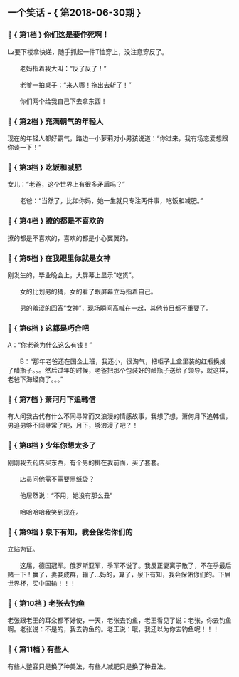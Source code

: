 ## 一个笑话 - { 第2018-06-30期 }
</hr>

### :jack_o_lantern: { 第1档 } 你们这是要作死啊！
Lz要下楼拿快递，随手抓起一件T恤穿上，没注意穿反了。<br/><br/>　　老妈指着我大叫：“反了反了！”<br/><br/>　　老爹一拍桌子：“来人哪！拖出去斩了！”<br/><br/>　　你们两个给我自己下去拿东西！


### :jack_o_lantern: { 第2档 } 充满朝气的年轻人
现在的年轻人都好霸气，路边一小萝莉对小男孩说道：“你过来，我有场恋爱想跟你谈一下！”


### :jack_o_lantern: { 第3档 } 吃饭和减肥
女儿：“老爸，这个世界上有很多矛盾吗？”<br/><br/>　　老爸：“当然了，比如你妈，她一生就只专注两件事，吃饭和减肥。”


### :jack_o_lantern: { 第4档 } 撩的都是不喜欢的
撩的都是不喜欢的，喜欢的都是小心翼翼的。


### :jack_o_lantern: { 第5档 } 在我眼里你就是女神
刚发生的，毕业晚会上，大屏幕上显示“吃货”。<br/><br/>　　女的比划男的猜，女的看了眼屏幕立马指着自己。<br/><br/>　　男的羞涩的回答“女神”，现场瞬间高喊在一起，其他节目都不重要了。


### :jack_o_lantern: { 第6档 } 这都是巧合吧
A：“你老爸为什么这么有钱！”<br/><br/>　　B：“那年老爸还在国企上班，我还小，很淘气，把柜子上盒里装的红瓶换成了醋瓶子。。。然后过年的时候，老爸把那个包装好的醋瓶子送给了领导，就这样，老爸下海经商了。。。”


### :jack_o_lantern: { 第7档 } 萧河月下追韩信
有人问我古代有什么不同寻常而又浪漫的情感故事，我想了想，萧何月下追韩信，男追男够不同寻常了吧，月下，够浪漫了吧？！


### :jack_o_lantern: { 第8档 } 少年你想太多了
刚刚我去药店买东西，有个男的排在我前面，买了套套。<br/><br/>　　店员问他需不需要黑纸袋？<br/><br/>　　他居然说：“不用，她没有那么丑”<br/><br/>　　哈哈哈哈我笑到现在。


### :jack_o_lantern: { 第9档 } 泉下有知，我会保佑你们的
立贴为证。<br/><br/>　　这届，德国冠军。俄罗斯亚军，季军不说了。我反正妻离子散了，不在乎最后赌一下！赢了，妻妾成群，输了...妈的，算了，泉下有知，我会保佑你们的。下届世界杯，买中国输！！！


### :jack_o_lantern: { 第10档 } 老张去钓鱼
老张跟老王的耳朵都不好使，一天，老张去钓鱼，老王看见了说：老张，你去钓鱼啊。老张说：不是的，我去钓鱼的。老王说：哦，我还以为你去钓鱼呢！！！


### :jack_o_lantern: { 第11档 } 有些人
有些人整容只是换了种美法，有些人减肥只是换了种丑法。

